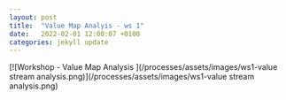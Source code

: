 ```yaml
---
layout: post
title:  "Value Map Analyis - ws 1"
date:   2022-02-01 12:00:07 +0100
categories: jekyll update
---
```


[![Workshop - Value Map Analysis ](/processes/assets/images/ws1-value stream analysis.png)](/processes/assets/images/ws1-value stream analysis.png)

